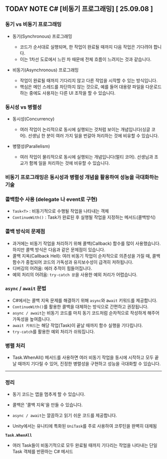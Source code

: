 ## TODAY NOTE C# [비동기 프로그래밍]  [ 25.09.08 ]

### 동기 vs 비동기 프로그래밍

- 동기(Synchronous) 프로그래밍
    - 코드가 순서대로 실행되며, 한 작업이 완료될 때까지 다음 작업은 기다려야 합니다.
    - 이는 1차선 도로에서 느린 차 때문에 전체 흐름이 느려지는 것과 같습니다.


- 비동기(Asynchronous) 프로그래밍
    - 작업이 완료될 때까지 기다리지 않고 다른 작업을 시작할 수 있는 방식입니다.
    - 핵심은 메인 스레드를 차단하지 않는 것으로, 예를 들어 대용량 파일을 다운로드하는 중에도 사용자는 다른 UI 조작을 할 수 있습니다.

### 동시성 vs 병렬성

- 동시성(Concurrency)
    - 여러 작업이 논리적으로 동시에 실행되는 것처럼 보이는 개념입니다(싱글 코어). 선생님 한 분이 여러 가지 일을 번갈아 처리하는 것에 비유할 수 있습니다.

- 병렬성(Parallelism)
    - 여러 작업이 물리적으로 동시에 실행되는 개념입니다(멀티 코어). 선생님과 조교가 함께 일을 처리하는 것에 비유할 수 있습니다.

### 비동기 프로그래밍은 동시성과 병렬성 개념을 활용하여 성능을 극대화하는 기술

### 콜백함수 사용 (delegate 나 event로 구현)

- `Task<T>` : 비동기적으로 수행될 작업을 나타내는 객체
- `ContinueWith()` : Task가 완료된 후 실행될 작업을 지정하는 메서드(콜백방식)

### 콜백 방식의 문제점

- 과거에는 비동기 작업을 처리하기 위해 콜백(Callback) 함수를 많이 사용했습니다. 하지만 콜백 방식은 다음과 같은 문제점이 있습니다.
- 콜백 지옥(Callback Hell): 여러 비동기 작업이 순차적으로 의존성을 가질 때, 콜백 함수가 중첩되어 코드의 가독성과 유지보수성이 급격히 저하됩니다.
- 디버깅의 어려움: 에러 추적이 힘들어집니다.
- 예외 처리의 어려움: `try-catch 문`을 사용한 예외 처리가 어렵습니다.

### `async` / `await` 문법

- C#에서는 콜백 지옥 문제를 해결하기 위해 `async`와 a`wait` 키워드를 제공합니다.
- `ContinueWith()`를 활용한 콜백을 대체하는 방식으로 간편하고 권장됩니다.
- `async / await`는 비동기 코드를 마치 동기 코드처럼 순차적으로 작성하게 해주어 가독성을 높여줍니다.
- `await 키워드`는 해당 작업(Task)이 끝날 때까지 함수 실행을 기다립니다.
- `try-catch`를 활용한 예외 처리가 쉬워집니다.

### 병렬 처리

- Task.WhenAll() 메서드를 사용하면 여러 비동기 작업을 동시에 시작하고 모두 끝날 때까지 기다릴 수 있어, 진정한 병렬성을 구현하고 성능을 극대화할 수 있습니다.

---------------------------------------------------------------

### 정리

- 동기 코드는 앱을 멈추게 할 수 있습니다.

- 콜백은 '콜백 지옥'을 만들 수 있습니다.

- `async / await`는 깔끔하고 읽기 쉬운 코드를 제공합니다.

- Unity에서는 유니티에 특화된 `UniTask`를 주로 사용하여 코루틴을 완벽히 대체됨

**`Task.WhenAll`**

- 여러 Task들이 비동기적으로 모두 완료될 때까지 기다리는 작업을 나타내는 단일 Task 객체를 반환하는 C# 메서드

